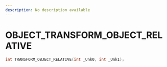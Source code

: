 ```yaml
---
description: No description available 
---
```


# OBJECT\_TRANSFORM_OBJECT_RELATIVE

```cpp
int TRANSFORM_OBJECT_RELATIVE(int _Unk0, int _Unk1);
```